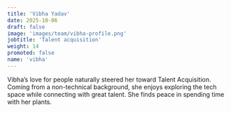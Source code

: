 ```yaml
---
title: 'Vibha Yadav'
date: 2025-10-06
draft: false
image: 'images/team/vibha-profile.png'
jobtitle: 'Talent acquisition'
weight: 14
promoted: false
name: 'vibha'
---
```


Vibha’s love for people naturally steered her toward Talent Acquisition. Coming from a non-technical background, she enjoys exploring the tech space while connecting with great talent. She finds peace in spending time with her plants.
